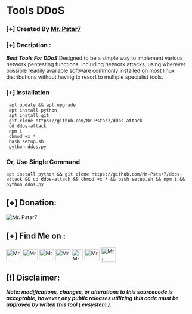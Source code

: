 # Tools DDoS

### [+] Created By <a href="https://github.com/Mr-Pstar7">Mr. Pstar7</a>

### [+] Decription :
***Best Tools For DDoS***
Designed to be a simple way to implement various network pentesting functions, including network attacks, using wherever possible readily available software commonly installed on most linux distributions without having to resort to multiple specialist tools.

### [+] Installation
```
 apt update && apt upgrade
 apt install python
 apt install git
 git clone https://github.com/Mr-Pstar7/ddos-attack
 cd ddos-attack
 npm i
 chmod +x *
 bash setup.sh
 python ddos.py
 ```
### Or, Use Single Command
```
apt install python && git clone https://github.com/Mr-Pstar7/ddos-attack && cd ddos-attack && chmod +x * && bash setup.sh && npm i && python ddos.py
```

## [+] Donation:
<img src="https://i.ibb.co/NTyWW4w/IMG-20240418-155911.jpg" alt="Mr. Pstar7" border="0">

## [+] Find Me on :
<p align="left">
<a href="https://wa.me/+6285728337030?text=Assalamualaikum+Warahmatullahi+wabarakatuh" target="blank"><img align="center" src="https://github.com/rahuldkjain/github-profile-readme-generator/blob/master/src/images/icons/Social/whatsapp.svg" alt="Mr. Pstar7" height="30" width="40" /></a>
<a href="https://www.facebook.com/profile.php?id=100089457192279" target="blank"><img align="center" src="https://raw.githubusercontent.com/rahuldkjain/github-profile-readme-generator/master/src/images/icons/Social/facebook.svg" alt="Mr. PSTAR7" height="30" width="40" /></a>
<a href="https://www.instagram.com/pstar7.dev?igsh=MXQxczFlb2FmMXV5cA==" target="blank"><img align="center" src="https://raw.githubusercontent.com/rahuldkjain/github-profile-readme-generator/master/src/images/icons/Social/instagram.svg" alt="Mr. Pstar7" height="30" width="40" /></a>
<a href="https://www.youtube.com/@Mr_Pstar7" target="blank"><img align="center" src="https://raw.githubusercontent.com/rahuldkjain/github-profile-readme-generator/master/src/images/icons/Social/youtube.svg" alt="Mr. Pstar7" height="30" width="40" /></a>
<a href="https://www.github.com/Mr-Pstar7/" target="blank"><img align="center" src="https://cdn-icons-png.flaticon.com/512/25/25231.png" alt="Mr. Pstar7" height="30" width="30" /></a>
<a href="https://t.me/@Mr_Pstar7" target="blank"><img align="center" src="https://github.com/gauravghongde/social-icons/blob/master/SVG/Color/Telegram.svg" alt="Mr. Pstar7" height="30" width="40" /></a>
<a href="https://tiktok.com/database.csv" target="blank"><img align="center" src="https://github.com/gauravghongde/social-icons/blob/master/SVG/Color/Tik%20Tok.svg" alt="Mr. Pstar7 height="30" width="40" /></a>
</p>

## [!] Disclaimer: 

***Note: modifications, changes, or alterations to this sourcecode is acceptable, however,any public releases utilizing this code must be approved by writen this tool ( evsystem ).***
